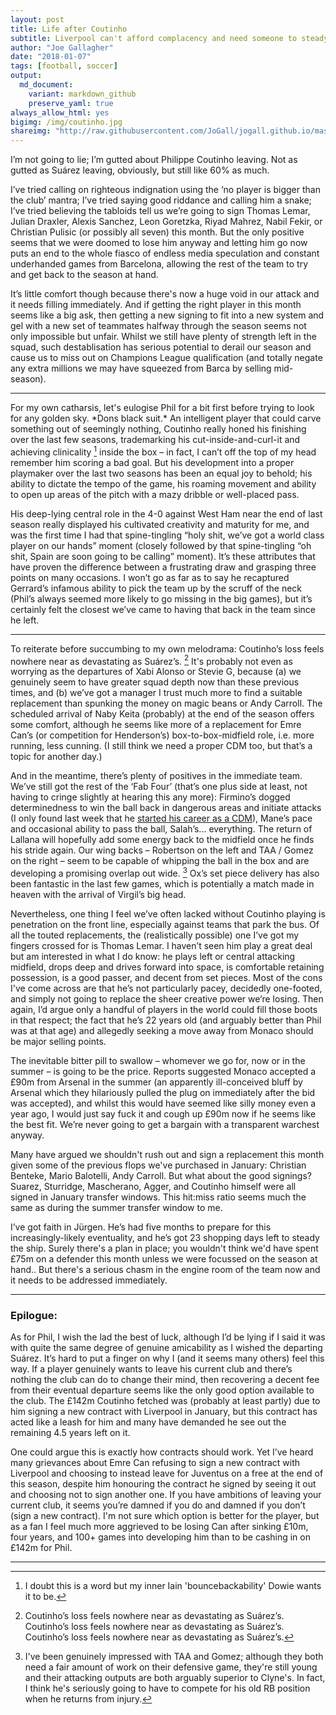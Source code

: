 ```yaml
---
layout: post
title: Life after Coutinho
subtitle: Liverpool can't afford complacency and need someone to steady the ship immediately
author: "Joe Gallagher"
date: "2018-01-07"
tags: [football, soccer]
output: 
  md_document:
    variant: markdown_github
    preserve_yaml: true
always_allow_html: yes
bigimg: /img/coutinho.jpg
shareimg: "http://raw.githubusercontent.com/JoGall/jogall.github.io/master/img/coutinho.jpg"
---
```


I’m not going to lie; I’m gutted about Philippe Coutinho leaving. Not as gutted as Suárez leaving, obviously, but still like 60% as much.

I’ve tried calling on righteous indignation using the ‘no player is bigger than the club’ mantra; I’ve tried saying good riddance and calling him a snake; I’ve tried believing the tabloids tell us we’re going to sign Thomas Lemar, Julian Draxler, Alexis Sanchez, Leon Goretzka, Riyad Mahrez, Nabil Fekir, or Christian Pulisic (or possibly all seven) this month. But the only positive seems that we were doomed to lose him anyway and letting him go now puts an end to the whole fiasco of endless media speculation and constant underhanded games from Barcelona, allowing the rest of the team to try and get back to the season at hand.

It’s little comfort though because there's now a huge void in our attack and it needs filling immediately. And if getting the right player in this month seems like a big ask, then getting a new signing to fit into a new system and gel with a new set of teammates halfway through the season seems not only impossible but unfair. Whilst we still have plenty of strength left in the squad, such destablisation has serious potential to derail our season and cause us to miss out on Champions League qualification (and totally negate any extra millions we may have squeezed from Barca by selling mid-season).

------------------------------------------------------------------------

For my own catharsis, let's eulogise Phil for a bit first before trying to look for any golden sky. \*Dons black suit.\* An intelligent player that could carve something out of seemingly nothing, Coutinho really honed his finishing over the last few seasons, trademarking his cut-inside-and-curl-it and achieving clinicality [^1] inside the box – in fact, I can’t off the top of my head remember him scoring a bad goal. But his development into a proper playmaker over the last two seasons has been an equal joy to behold; his ability to dictate the tempo of the game, his roaming movement and ability to open up areas of the pitch with a mazy dribble or well-placed pass.

His deep-lying central role in the 4-0 against West Ham near the end of last season really displayed his cultivated creativity and maturity for me, and was the first time I had that spine-tingling “holy shit, we’ve got a world class player on our hands” moment (closely followed by that spine-tingling “oh shit, Spain are soon going to be calling” moment). It’s these attributes that have proven the difference between a frustrating draw and grasping three points on many occasions. I won’t go as far as to say he recaptured Gerrard’s infamous ability to pick the team up by the scruff of the neck (Phil’s always seemed more likely to go missing in the big games), but it’s certainly felt the closest we’ve came to having that back in the team since he left.

------------------------------------------------------------------------

To reiterate before succumbing to my own melodrama: Coutinho’s loss feels nowhere near as devastating as Suárez’s. [^2] It's probably not even as worrying as the departures of Xabi Alonso or Stevie G, because (a) we genuinely seem to have greater squad depth now than these previous times, and (b) we’ve got a manager I trust much more to find a suitable replacement than spunking the money on magic beans or Andy Carroll. The scheduled arrival of Naby Keita (probably) at the end of the season offers some comfort, although he seems like more of a replacement for Emre Can’s (or competition for Henderson’s) box-to-box-midfield role, i.e. more running, less cunning. (I still think we need a proper CDM too, but that’s a topic for another day.)

And in the meantime, there’s plenty of positives in the immediate team. We’ve still got the rest of the ‘Fab Four’ (that’s one plus side at least, not having to cringe slightly at hearing this any more): Firmino’s dogged determinedness to win the ball back in dangerous areas and initiate attacks (I only found last week that he [started his career as a CDM](https://thesefootballtimes.co/2017/09/20/roberto-firmino-a-unique-breed-of-the-complete-modern-centre-forward/)), Mane’s pace and occasional ability to pass the ball, Salah’s... everything. The return of Lallana will hopefully add some energy back to the midfield once he finds his stride again. Our wing backs – Robertson on the left and TAA / Gomez on the right – seem to be capable of whipping the ball in the box and are developing a promising overlap out wide. [^3] Ox’s set piece delivery has also been fantastic in the last few games, which is potentially a match made in heaven with the arrival of Virgil’s big head.

Nevertheless, one thing I feel we’ve often lacked without Coutinho playing is penetration on the front line, especially against teams that park the bus. Of all the touted replacements, the (realistically possible) one I’ve got my fingers crossed for is Thomas Lemar. I haven’t seen him play a great deal but am interested in what I do know: he plays left or central attacking midfield, drops deep and drives forward into space, is comfortable retaining possession, is a good passer, and decent from set pieces. Most of the cons I've come across are that he’s not particularly pacey, decidedly one-footed, and simply not going to replace the sheer creative power we’re losing. Then again, I’d argue only a handful of players in the world could fill those boots in that respect; the fact that he’s 22 years old (and arguably better than Phil was at that age) and allegedly seeking a move away from Monaco should be major selling points.

The inevitable bitter pill to swallow – whomever we go for, now or in the summer – is going to be the price. Reports suggested Monaco accepted a £90m from Arsenal in the summer (an apparently ill-conceived bluff by Arsenal which they hilariously pulled the plug on immediately after the bid was accepted), and whilst this would have seemed like silly money even a year ago, I would just say fuck it and cough up £90m now if he seems like the best fit. We’re never going to get a bargain with a transparent warchest anyway.

Many have argued we shouldn't rush out and sign a replacement this month given some of the previous flops we've purchased in January: Christian Benteke, Mario Balotelli, Andy Carroll. But what about the good signings? Suarez, Sturridge, Mascherano, Agger, and Coutinho himself were all signed in January transfer windows. This hit:miss ratio seems much the same as during the summer transfer window to me.

I’ve got faith in Jürgen. He’s had five months to prepare for this increasingly-likely eventuality, and he’s got 23 shopping days left to steady the ship. Surely there's a plan in place; you wouldn't think we'd have spent £75m on a defender this month unless we were focussed on the season at hand.. But there's a serious chasm in the engine room of the team now and it needs to be addressed immediately.

------------------------------------------------------------------------

### Epilogue:

As for Phil, I wish the lad the best of luck, although I’d be lying if I said it was with quite the same degree of genuine amicability as I wished the departing Suárez. It’s hard to put a finger on why I (and it seems many others) feel this way. If a player genuinely wants to leave his current club and there’s nothing the club can do to change their mind, then recovering a decent fee from their eventual departure seems like the only good option available to the club. The £142m Coutinho fetched was (probably at least partly) due to him signing a new contract with Liverpool in January, but this contract has acted like a leash for him and many have demanded he see out the remaining 4.5 years left on it.

One could argue this is exactly how contracts should work. Yet I’ve heard many grievances about Emre Can refusing to sign a new contract with Liverpool and choosing to instead leave for Juventus on a free at the end of this season, despite him honouring the contract he signed by seeing it out and choosing not to sign another one. If you have ambitions of leaving your current club, it seems you’re damned if you do and damned if you don’t (sign a new contract). I'm not sure which option is better for the player, but as a fan I feel much more aggrieved to be losing Can after sinking £10m, four years, and 100+ games into developing him than to be cashing in on £142m for Phil.

------------------------------------------------------------------------

[^1]: I doubt this is a word but my inner Iain 'bouncebackability' Dowie wants it to be.

[^2]: Coutinho’s loss feels nowhere near as devastating as Suárez’s. Coutinho’s loss feels nowhere near as devastating as Suárez’s. Coutinho’s loss feels nowhere near as devastating as Suárez’s.

[^3]: I've been genuinely impressed with TAA and Gomez; although they both need a fair amount of work on their defensive game, they're still young and their attacking outputs are both arguably superior to Clyne's. In fact, I think he's seriously going to have to compete for his old RB position when he returns from injury.
